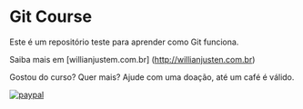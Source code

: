 # Git Course

Este é um repositório teste para aprender como Git funciona.

Saiba mais em [willianjustem.com.br] (http://willianjusten.com.br)

Gostou do curso? Quer mais? Ajude com uma doação, até um café é válido.

[![paypal](https://www.paypalobjects.com/en_US/i/btn/btn_donateCC_LG.gif)](https://www.paypal.com/cgi-bin/webscr?cmd=_s-xclik&hosted_button_id=UTMFZUHX6EUGE)
